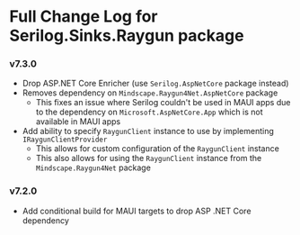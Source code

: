 # Full Change Log for Serilog.Sinks.Raygun package

### v7.3.0
- Drop ASP.NET Core Enricher (use `Serilog.AspNetCore` package instead)
- Removes dependency on `Mindscape.Raygun4Net.AspNetCore` package
  - This fixes an issue where Serilog couldn't be used in MAUI apps due to the dependency on `Microsoft.AspNetCore.App` which is not available in MAUI apps
- Add ability to specify `RaygunClient` instance to use by implementing `IRaygunClientProvider`
  - This allows for custom configuration of the `RaygunClient` instance
  - This also allows for using the `RaygunClient` instance from the `Mindscape.Raygun4Net` package

### v7.2.0
- Add conditional build for MAUI targets to drop ASP .NET Core dependency
 